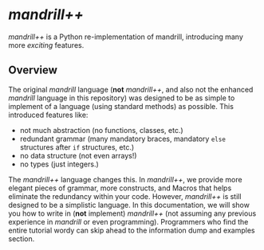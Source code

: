 # _mandrill++_

_mandrill++_ is a Python re-implementation of mandrill, introducing many more _exciting_ features. 

## Overview

The original _mandrill_ language (**not** _mandrill++_, and also not the enhanced _mandrill_ language in this repository) was designed to be as simple to implement of a language (using standard methods) as possible. This introduced features like:

- not much abstraction (no functions, classes, etc.)
- redundant grammar (many mandatory braces, mandatory `else` structures after `if` structures, etc.)
- no data structure (not even arrays!)
- no types (just integers.)

The _mandrill++_ language changes this. In _mandrill++_, we provide more elegant pieces of grammar, more constructs, and Macros that helps eliminate the redundancy within your code. However, _mandrill++_ is still designed to be a simplistic language. In this documentation, we will show you how to write in (**not** implement) _mandrill++_ (not assuming any previous experience in _mandrill_ or even programming). Programmers who find the entire tutorial wordy can skip ahead to the information dump and examples section. 
